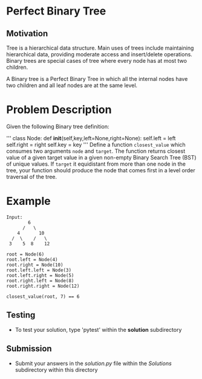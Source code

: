 # Perfect Binary Tree

## Motivation
Tree is a hierarchical data structure. Main uses of trees include maintaining hierarchical data, providing moderate access and insert/delete operations. Binary trees are special cases of tree where every node has at most two children.

A Binary tree is a Perfect Binary Tree in which all the internal nodes have two children and all leaf nodes are at the same level.

# Problem Description
Given the following Binary tree definition:

'''
class Node: 
	def __init__(self,key,left=None,right=None): 
		self.left = left
		self.right = right
		self.key = key
'''
Define a function `closest_value` which consumes two arguments `node` and `target`. The function returns closest value of a given target value in a given non-empty Binary Search Tree (BST) of unique values. If `target` it equidistant from more than one node in the tree, your function should produce the node that comes first in a level order traversal of the tree.

# Example 
```
Input:
        6
      /   \
    4       10
  /  \    /   \
 3    5  8    12

root = Node(6)
root.left = Node(4)
root.right = Node(10)
root.left.left = Node(3)
root.left.right = Node(5)
root.right.left = Node(8)
root.right.right = Node(12)

closest_value(root, 7) == 6

```
## Testing
* To test your solution, type 'pytest' within the **solution** subdirectory

## Submission
* Submit your answers in the *solution.py* file within the *Solutions* subdirectory within this directory